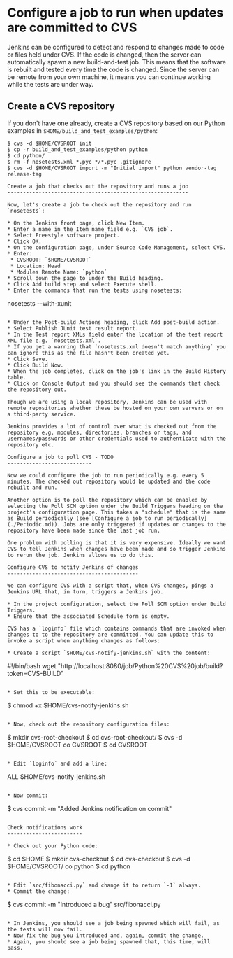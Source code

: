 Configure a job to run when updates are committed to CVS
========================================================

Jenkins can be configured to detect and respond to changes made to code or files held under CVS. If the code is changed, then the server can automatically spawn a new build-and-test job. This means that the software is rebuilt and tested every time the code is changed. Since the server can be remote from your own machine, it means you can continue working while the tests are under way.

Create a CVS repository
-----------------------

If you don't have one already, create a CVS repository based on our Python examples in `$HOME/build_and_test_examples/python`:

```
$ cvs -d $HOME/CVSROOT init
$ cp -r build_and_test_examples/python python
$ cd python/
$ rm -f nosetests.xml *.pyc */*.pyc .gitignore 
$ cvs -d $HOME/CVSROOT import -m "Initial import" python vendor-tag release-tag

Create a job that checks out the repository and runs a job
----------------------------------------------------------

Now, let's create a job to check out the repository and run `nosetests`:

* On the Jenkins front page, click New Item.
* Enter a name in the Item name field e.g. `CVS job`.
* Select Freestyle software project.
* Click OK.
* On the configuration page, under Source Code Management, select CVS.
* Enter:
 * CVSROOT: `$HOME/CVSROOT`
 * Location: Head
 * Modules Remote Name: `python`
* Scroll down the page to under the Build heading.
* Click Add build step and select Execute shell.
* Enter the commands that run the tests using nosetests:

```
nosetests --with-xunit
```

* Under the Post-build Actions heading, click Add post-build action.
* Select Publish JUnit test result report.
* In the Test report XMLs field enter the location of the test report XML file e.g. `nosetests.xml`.
* If you get a warning that `nosetests.xml doesn't match anything` you can ignore this as the file hasn't been created yet.
* Click Save.
* Click Build Now.
* When the job completes, click on the job's link in the Build History table.
* Click on Console Output and you should see the commands that check the repository out.

Though we are using a local repository, Jenkins can be used with remote repositories whether these be hosted on your own servers or on a third-party service.

Jenkins provides a lot of control over what is checked out from the repository e.g. modules, directories, branches or tags, and usernames/passwords or other credentials used to authenticate with the repository etc.

Configure a job to poll CVS - TODO
---------------------------

Now we could configure the job to run periodically e.g. every 5 minutes. The checked out repository would be updated and the code rebuilt and run. 

Another option is to poll the repository which can be enabled by selecting the Poll SCM option under the Build Triggers heading on the project's configuration page. This takes a "schedule" that is the same as Build periodically (see [Configure a job to run periodically](./Periodic.md)). Jobs are only triggered if updates or changes to the repository have been made since the last job run.

One problem with polling is that it is very expensive. Ideally we want CVS to tell Jenkins when changes have been made and so trigger Jenkins to rerun the job. Jenkins allows us to do this.

Configure CVS to notify Jenkins of changes
------------------------------------------

We can configure CVS with a script that, when CVS changes, pings a Jenkins URL that, in turn, triggers a Jenkins job.

* In the project configuration, select the Poll SCM option under Build Triggers. 
* Ensure that the associated Schedule form is empty.

CVS has a `loginfo` file which contains commands that are invoked when changes to to the repository are committed. You can update this to invoke a script when anything changes as follows:

* Create a script `$HOME/cvs-notify-jenkins.sh` with the content:

```
#!/bin/bash
wget "http://localhost:8080/job/Python%20CVS%20job/build?token=CVS-BUILD"
```

* Set this to be executable:

```
$ chmod +x $HOME/cvs-notify-jenkins.sh
```

* Now, check out the repository configuration files:

```
$ mkdir cvs-root-checkout
$ cd cvs-root-checkout/
$ cvs -d $HOME/CVSROOT co CVSROOT
$ cd CVSROOT
```

* Edit `loginfo` and add a line:

```
ALL $HOME/cvs-notify-jenkins.sh
```

* Now commit:

```
$ cvs commit -m "Added Jenkins notification on commit"
```

Check notifications work
------------------------

* Check out your Python code:

```
$ cd $HOME
$ mkdir cvs-checkout
$ cd cvs-checkout
$ cvs -d $HOME/CVSROOT/ co python
$ cd python
```

* Edit `src/fibonacci.py` and change it to return `-1` always.
* Commit the change:

```
$ cvs commit -m "Introduced a bug" src/fibonacci.py
```

* In Jenkins, you should see a job being spawned which will fail, as the tests will now fail.
* Now fix the bug you introduced and, again, commit the change.
* Again, you should see a job being spawned that, this time, will pass.
